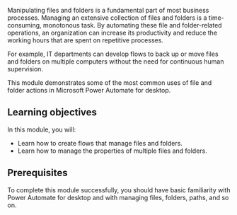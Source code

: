 Manipulating files and folders is a fundamental part of most business processes. Managing an extensive collection of files and folders is a time-consuming, monotonous task. By automating these file and folder-related operations, an organization can increase its productivity and reduce the working hours that are spent on repetitive processes.

For example, IT departments can develop flows to back up or move files and folders on multiple computers without the need for continuous human supervision.

This module demonstrates some of the most common uses of file and folder actions in Microsoft Power Automate for desktop.

## Learning objectives

In this module, you will:

- Learn how to create flows that manage files and folders.
- Learn how to manage the properties of multiple files and folders.

## Prerequisites

To complete this module successfully, you should have basic familiarity with Power Automate for desktop and with managing files, folders, paths, and so on.
